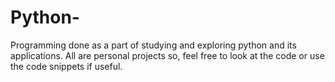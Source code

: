 # Python-
Programming done as a part of studying and exploring python and its applications.
All are personal projects so, feel free to look at the code or use the code snippets if useful.
